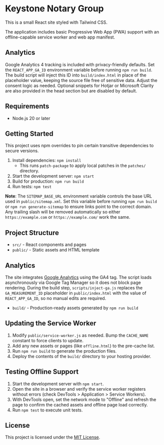 # Keystone Notary Group

This is a small React site styled with Tailwind CSS.

The application includes basic Progressive Web App (PWA) support with an
offline-capable service worker and web app manifest.

## Analytics

Google Analytics 4 tracking is included with privacy-friendly defaults. Set the
`REACT_APP_GA_ID` environment variable before running `npm run build`. The build
script will inject this ID into `build/index.html` in place of the placeholder
value, keeping the source file free of sensitive data. Adjust the consent logic
as needed.
Optional snippets for Hotjar or Microsoft Clarity are also provided in the head
section but are disabled by default.

## Requirements

 - Node.js 20 or later

## Getting Started

This project uses npm overrides to pin certain transitive dependencies to secure versions.

1. Install dependencies: `npm install`
   - This runs `patch-package` to apply local patches in the `patches/` directory.
2. Start the development server: `npm start`
3. Build for production: `npm run build`
4. Run tests: `npm test`

**Note**: The `SITEMAP_BASE_URL` environment variable controls the base URL
used in `public/sitemap.xml`. Set this variable before running
`npm run build` or `npm run generate-sitemap` to ensure links point to the
correct domain. Any trailing slash will be removed automatically so either
`https://example.com` or `https://example.com/` work the same.

## Project Structure

- `src/` - React components and pages
- `public/` - Static assets and HTML template

## Analytics

The site integrates [Google Analytics](https://analytics.google.com/) using the
GA4 tag. The script loads asynchronously via Google Tag Manager so it does not
block page rendering. During the build step, `scripts/inject-ga.js` replaces the
`GA_MEASUREMENT_ID` placeholder in `public/index.html` with the value of
`REACT_APP_GA_ID`, so no manual edits are required.

- `build/` - Production-ready assets generated by `npm run build`

## Updating the Service Worker

1. Modify `public/service-worker.js` as needed. Bump the `CACHE_NAME` constant to force clients to update.
2. Add any new assets or pages (like `offline.html`) to the pre-cache list.
3. Run `npm run build` to generate the production files.
4. Deploy the contents of the `build/` directory to your hosting provider.

## Testing Offline Support

1. Start the development server with `npm start`.
2. Open the site in a browser and verify the service worker registers without errors (check DevTools > Application > Service Workers).
3. With DevTools open, set the network mode to "Offline" and refresh the page to confirm the cached assets and offline page load correctly.
4. Run `npm test` to execute unit tests.

## License

This project is licensed under the [MIT License](LICENSE).

